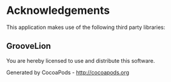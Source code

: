 # Acknowledgements
This application makes use of the following third party libraries:

## GrooveLion

You are hereby licensed to use and distribute this software.

Generated by CocoaPods - http://cocoapods.org
